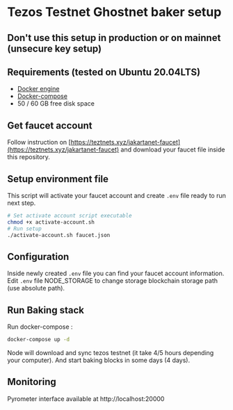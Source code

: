 # Tezos Testnet Ghostnet baker setup

## Don't use this setup in production or on mainnet (unsecure key setup)
## Requirements (tested on Ubuntu 20.04LTS)

- [Docker engine](https://docs.docker.com/engine/install/)
- [Docker-compose](https://docs.docker.com/compose/install/)
- 50 / 60 GB free disk space
## Get faucet account

Follow instruction on [https://teztnets.xyz/jakartanet-faucet](https://teztnets.xyz/jakartanet-faucet) and download your faucet file inside this repository.

## Setup environment file

This script will activate your faucet account and create `.env` file ready to run next step.

```bash
# Set activate account script executable
chmod +x activate-account.sh
# Run setup
./activate-account.sh faucet.json
```

## Configuration

Inside newly created `.env` file you can find your faucet account information.
Edit `.env` file NODE_STORAGE to change storage blockchain storage path (use absolute path).

## Run Baking stack

Run docker-compose : 
```bash
docker-compose up -d
```

Node will download and sync tezos testnet (it take 4/5 hours depending your computer). And start baking blocks in some days (4 days).

## Monitoring

Pyrometer interface available at http://localhost:20000